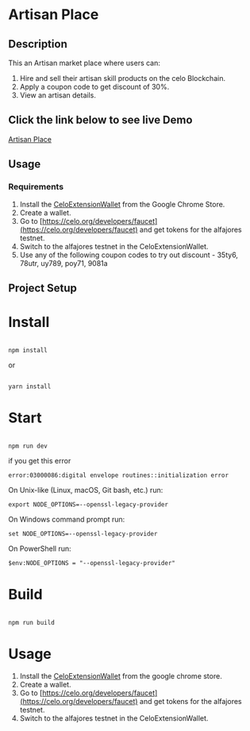 # Artisan Place

## Description
This an Artisan market place where users can:
1. Hire and sell their artisan skill products on the celo Blockchain.
2. Apply a coupon code to get discount of 30%.
3. View an artisan details.

## Click the link below to see live Demo
[Artisan Place](https://kenkaboshcodes.github.io/dacade-marketplace/)

## Usage

### Requirements
1. Install the [CeloExtensionWallet](https://chrome.google.com/webstore/detail/celoextensionwallet/kkilomkmpmkbdnfelcpgckmpcaemjcdh?hl=en) from the Google Chrome Store.
2. Create a wallet.
3. Go to [https://celo.org/developers/faucet](https://celo.org/developers/faucet) and get tokens for the alfajores testnet.
4. Switch to the alfajores testnet in the CeloExtensionWallet.
5. Use any of the following coupon codes to try out discount - 35ty6, 78utr, uy789, poy71, 9081a



## Project Setup


# Install

```

npm install

```

or

```

yarn install

```

# Start

```

npm run dev

```

if you get this error

```
error:03000086:digital envelope routines::initialization error
```

On Unix-like (Linux, macOS, Git bash, etc.) run:

```
export NODE_OPTIONS=--openssl-legacy-provider
`````
On Windows command prompt run:

```
set NODE_OPTIONS=--openssl-legacy-provider
```
On PowerShell run:

```
$env:NODE_OPTIONS = "--openssl-legacy-provider"
```


# Build

```

npm run build

```
# Usage
1. Install the [CeloExtensionWallet](https://chrome.google.com/webstore/detail/celoextensionwallet/kkilomkmpmkbdnfelcpgckmpcaemjcdh?hl=en) from the google chrome store.
2. Create a wallet.
3. Go to [https://celo.org/developers/faucet](https://celo.org/developers/faucet) and get tokens for the alfajores testnet.
4. Switch to the alfajores testnet in the CeloExtensionWallet.
